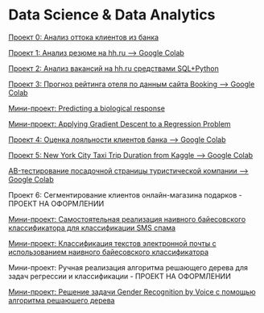 # Data Science & Data Analytics

[Проект 0: Анализ оттока клиентов из банка](https://github.com/Socol11/SkillFactory_Projects/tree/main/Project_0)

[Проект 1: Анализ резюме на hh.ru --> Google Colab](https://colab.research.google.com/drive/109Zb2EjypNxM5vz-GTEQ8cvmJRW_Je5_?usp=sharing)

[Проект 2: Анализ вакансий на hh.ru средствами SQL+Python](https://github.com/Socol11/SkillFactory_Projects/tree/main/Project_2:%20%D0%90%D0%BD%D0%B0%D0%BB%D0%B8%D0%B7%20%D0%B2%D0%B0%D0%BA%D0%B0%D0%BD%D1%81%D0%B8%D0%B9%20%D0%B8%D0%B7%20HeadHunter)

[Проект 3: Прогноз рейтинга отеля по данным сайта Booking --> Google Colab](https://colab.research.google.com/drive/1VmKIANxQNPU9yfoxUGonZ0r3CIOHkBG0?usp=sharing)

[Мини-проект: Predicting a biological response](https://github.com/Socol11/SkillFactory_Projects/tree/main/Predicting%20a%20biological%20response)

[Мини-проект: Applying Gradient Descent to a Regression Problem](https://github.com/Socol11/SkillFactory_Projects/tree/main/Applying%20Gradient%20Descent%20to%20a%20Regression%20Problem)

[Проект 4: Оценка лояльности клиентов банка --> Google Colab](https://colab.research.google.com/drive/10-MKBtRxSjb4YG93GDOLblrKoDaONIQU?usp=sharing)

[Проект 5: New York City Taxi Trip Duration from Kaggle --> Google Colab](https://colab.research.google.com/drive/1HxS-Ob9Rmk1UcZxppvtMAVlYJosLVln_?usp=sharing)

[AB-тестирование посадочной страницы туристической компании --> Google Colab](https://colab.research.google.com/drive/1FqB6onhLLDwh3T1-ic06hO5T6Coh3BxR?usp=sharing)

Проект 6: Сегментирование клиентов онлайн-магазина подарков - ПРОЕКТ НА ОФОРМЛЕНИИ

[Мини-проект: Самостоятельная реализация наивного байесовского классификатора для классификации SMS спама](https://github.com/Socol11/Data_Science_Projects/blob/main/SMSspamNB/SMSspamNB.ipynb)

[Мини-проект: Классификация текстов электронной почты с использованием наивного байесовского классификатора](https://github.com/Socol11/Data_Science_Projects/blob/main/SMSspamNB/EmailSpamNBC.ipynb)

Мини-проект: Ручная реализация алгоритма решающего дерева для задач регрессии и классификации - ПРОЕКТ НА ОФОРМЛЕНИИ

[Мини-проект: Решение задачи Gender Recognition by Voice с помощью алгоритма решаюшего дерева](https://github.com/Socol11/Data_Science_Projects/blob/main/GenderRecognitionbyVoice/GenderRecognitionbyVoice.ipynb)
